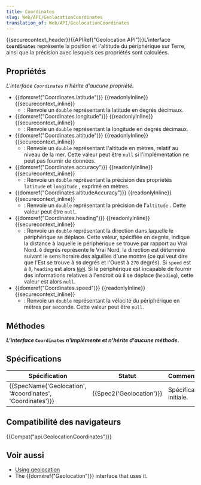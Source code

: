```yaml
---
title: Coordinates
slug: Web/API/GeolocationCoordinates
translation_of: Web/API/GeolocationCoordinates
---
```

{{securecontext_header}}{{APIRef("Geolocation API")}}L'interface **`Coordinates`** représente la position et l'altitude du périphérique sur Terre, ainsi que la précision avec lesquels ces propriétés sont calculées.

## Propriétés

_L'interface `Coordinates` n'hérite d'aucune propriété._

- {{domxref("Coordinates.latitude")}} {{readonlyInline}} {{securecontext_inline}}
  - : Renvoie un `double` représentant la latitude en degrés décimaux.
- {{domxref("Coordinates.longitude")}} {{readonlyInline}} {{securecontext_inline}}
  - : Renvoie un `double` représentant la longitude en degrés décimaux.
- {{domxref("Coordinates.altitude")}} {{readonlyInline}} {{securecontext_inline}}
  - : Renvoie un `double` représentant l'altitude en mètres, relatif au niveau de la mer. Cette valeur peut être `null` si l'implémentation ne peut pas fournir de données.
- {{domxref("Coordinates.accuracy")}} {{readonlyInline}} {{securecontext_inline}}
  - : Renvoie un `double` représentant la précision des propriétés `latitude` et `longitude` , exprimé en mètres.
- {{domxref("Coordinates.altitudeAccuracy")}} {{readonlyInline}} {{securecontext_inline}}
  - : Renvoie un `double` représentant la précision de l'`altitude` . Cette valeur peut être `null`.
- {{domxref("Coordinates.heading")}} {{readonlyInline}} {{securecontext_inline}}
  - : Renvoie un `double` représentant la direction dans laquelle le périphérique se déplace. Cette valeur, spécifiée en degrés, indique la distance à laquelle le périphérique se trouve par rapport au Vrai Nord. `0` degrés représente le Vrai Nord, la direction est déterminé suivant le sens horaire des aiguilles d'une montre (ce qui veut dire que l'Est se trouve à `90` degrés et l'Ouest à `270` degrés). Si `speed` est à `0`, `heading` est alors [`NaN`](/fr/docs/JavaScript/Reference/Global_Objects/NaN). Si le périphérique est incapable de fournir des informations relatives à l'endroit où il se déplace (`heading`), cette valeur est alors `null`.
- {{domxref("Coordinates.speed")}} {{readonlyInline}} {{securecontext_inline}}
  - : Renvoie un `double` représentant la vélocité du périphérique en mètres par seconde. Cette valeur peut être `null`.

## Méthodes

**_L'interface_ `Coordinates` _n'implémente et n'hérite d'aucune méthode._**

## Spécifications

| Spécification                                                                | Statut                           | Commentaire             |
| ---------------------------------------------------------------------------- | -------------------------------- | ----------------------- |
| {{SpecName('Geolocation', '#coordinates', 'Coordinates')}} | {{Spec2('Geolocation')}} | Spécification initiale. |

## Compatibilité des navigateurs

{{Compat("api.GeolocationCoordinates")}}

## Voir aussi

- [Using geolocation](/fr/docs/WebAPI/Using_geolocation)
- The {{domxref("Geolocation")}} interface that uses it.
